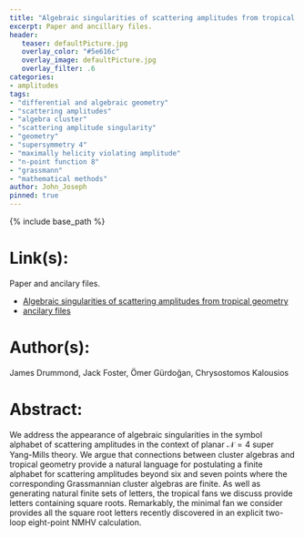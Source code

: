 ```yaml
---
title: "Algebraic singularities of scattering amplitudes from tropical geometry"
excerpt: Paper and ancillary files.
header:
   teaser: defaultPicture.jpg
   overlay_color: "#5e616c"
   overlay_image: defaultPicture.jpg
   overlay_filter: .6
categories:
- amplitudes
tags:
- "differential and algebraic geometry"
- "scattering amplitudes"
- "algebra cluster"
- "scattering amplitude singularity"
- "geometry"
- "supersymmetry 4"
- "maximally helicity violating amplitude"
- "n-point function 8"
- "grassmann"
- "mathematical methods"
author: John_Joseph
pinned: true
---
```

{% include base_path %}

# Link(s):
Paper and ancilary files.
  * [Algebraic singularities of scattering amplitudes from tropical geometry](https://arxiv.org/abs/1912.08217)
  * [ancilary files](https://arxiv.org/src/1912.08217/anc)

# Author(s):
James Drummond, Jack Foster, Ömer Gürdoğan, Chrysostomos Kalousios

# Abstract:
We address the appearance of algebraic singularities in the symbol alphabet of scattering amplitudes in the context of planar $\mathcal{N}=4$ super Yang-Mills theory. We argue that connections between cluster algebras and tropical geometry provide a natural language for postulating a finite alphabet for scattering amplitudes beyond six and seven points where the corresponding Grassmannian cluster algebras are finite. As well as generating natural finite sets of letters, the tropical fans we discuss provide letters containing square roots. Remarkably, the minimal fan we consider provides all the square root letters recently discovered in an explicit two-loop eight-point NMHV calculation.